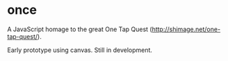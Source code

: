 once
====

A JavaScript homage to the great One Tap Quest (http://shimage.net/one-tap-quest/).

Early prototype using canvas. Still in development.

